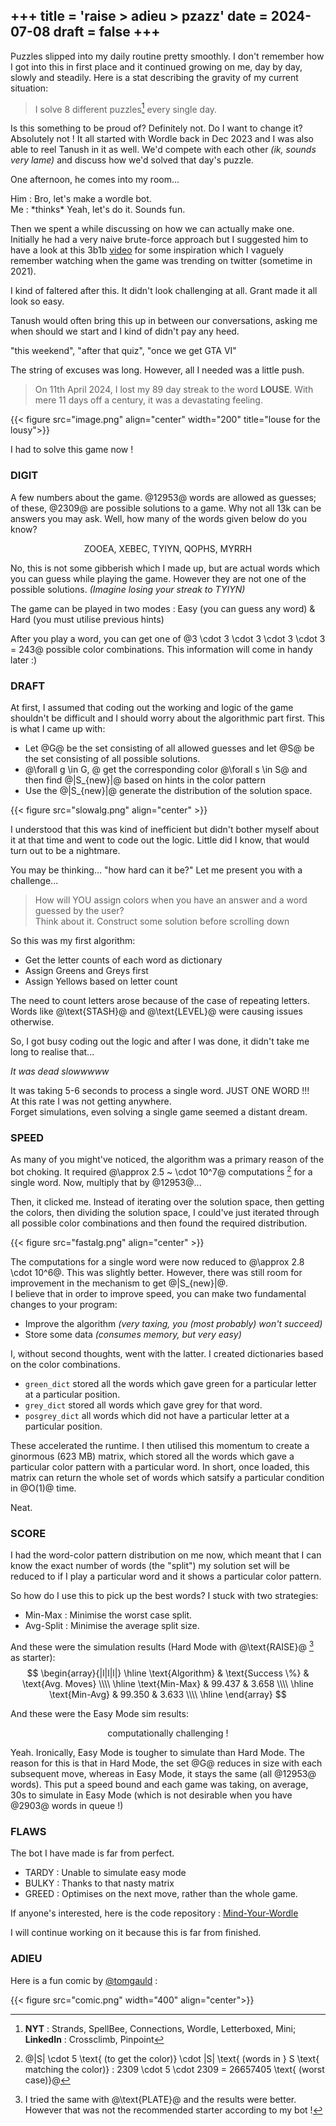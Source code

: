 +++
title = 'raise > adieu > pzazz'
date = 2024-07-08
draft = false
+++
---
Puzzles slipped into my daily routine pretty smoothly. I don't remember how I got into this in first place and it continued growing on me, day by day, slowly and steadily. Here is a stat describing the gravity of my current situation:

> I solve 8 different puzzles[^1] every single day.

Is this something to be proud of? Definitely not. Do I want to change it? Absolutely not ! It all started with Wordle back in Dec 2023 and I was also able to reel Tanush in it as well. We'd compete with each other *(ik, sounds very lame)* and discuss how we'd solved that day's puzzle.

One afternoon, he comes into my room... 

Him : Bro, let's make a wordle bot. \
Me : \*thinks\* Yeah, let's do it. Sounds fun.

Then we spent a while discussing on how we can actually make one. Initially he had a very naive brute-force approach but I suggested him to have a look at this 3b1b [video](https://www.youtube.com/watch?v=v68zYyaEmEA) for some inspiration which I vaguely remember watching when the game was trending on twitter (sometime in 2021).

I kind of faltered after this. It didn't look challenging at all. Grant made it all look so easy.

Tanush would often bring this up in between our conversations, asking me when should we start and I kind of didn't pay any heed.

"this weekend", "after that quiz", "once we get GTA VI"

The string of excuses was long. However, all I needed was a little push.

> On 11th April 2024, I lost my 89 day streak to the word **LOUSE**. With mere 11 days off a century, it was a devastating feeling.

{{< figure src="image.png" align="center" width="200" title="louse for the lousy">}} 

I had to solve this game now !

### DIGIT
A few numbers about the game. @12953@ words are allowed as guesses; of these, @2309@ are possible solutions to a game. Why not all 13k can be answers you may ask. Well, how many of the words given below do you know?

$$ \text{ZOOEA, XEBEC, TYIYN, QOPHS, MYRRH} $$

No, this is not some gibberish which I made up, but are actual words which you can guess while playing the game. However they are not one of the possible solutions. *(Imagine losing your streak to TYIYN)*

The game can be played in two modes : Easy (you can guess any word) & Hard (you must utilise previous hints)

After you play a word, you can get one of @3 \cdot 3 \cdot 3 \cdot 3 \cdot 3 = 243@ possible color combinations. This information will come in handy later :)

### DRAFT

At first, I assumed that coding out the working and logic of the game shouldn't be difficult and I should worry about the algorithmic part first. This is what I came up with:

* Let @G@ be the set consisting of all allowed guesses and let @S@ be the set consisting of all possible solutions.
* @\forall g \in G, @ get the corresponding color @\forall s \in S@ and then find @|S_{new}|@ based on hints in the color pattern
* Use the @|S_{new}|@ generate the distribution of the solution space.

{{< figure src="slowalg.png" align="center" >}}

I understood that this was kind of inefficient but didn't bother myself about it at that time and went to code out the logic. Little did I know, that would turn out to be a nightmare.

You may be thinking... "how hard can it be?" Let me present you with a challenge...

> How will YOU assign colors when you have an answer and a word guessed by the user?\
> Think about it. Construct some solution before scrolling down

So this was my first algorithm:

* Get the letter counts of each word as dictionary
* Assign Greens and Greys first
* Assign Yellows based on letter count

The need to count letters arose because of the case of repeating letters. Words like @\text{STASH}@ and  @\text{LEVEL}@ were causing issues otherwise.

So, I got busy coding out the logic and after I was done, it didn't take me long to realise that...

*It was dead slowwwww*

It was taking 5-6 seconds to process a single word. JUST ONE WORD !!!\
At this rate I was not getting anywhere. \
Forget simulations, even solving a single game seemed a distant dream.

### SPEED

As many of you might've noticed, the algorithm was a primary reason of the bot choking. It required @\approx 2.5 ~ \cdot 10^7@ computations [^2] for a single word. Now, multiply that by @12953@...

Then, it clicked me. Instead of iterating over the solution space, then getting the colors, then dividing the solution space, I could've just iterated through all possible color combinations and then found the required distribution.

{{< figure src="fastalg.png" align="center" >}} 

The computations for a single word were now reduced to @\approx 2.8 \cdot 10^6@. This was slightly better. However, there was still room for improvement in the mechanism to get @|S_{new}|@. \
I believe that in order to improve speed, you can make two fundamental changes to your program:

* Improve the algorithm *(very taxing, you (most probably) won't succeed)*
* Store some data *(consumes memory, but very easy)*

I, without second thoughts, went with the latter. I created dictionaries based on the color combinations. 
* `green_dict` stored all the words which gave green for a particular letter at a particular position. 
* `grey_dict` stored all words which gave grey for that word.
* `posgrey_dict` all words which did not have a particular letter at a particular position.
 
These accelerated the runtime. I then utilised this momentum to create a ginormous (623 MB) matrix, which stored all the words which gave a particular color pattern with a particular word. In short, once loaded, this matrix can return the whole set of words which satsify a particular condition in @O(1)@ time. 

Neat.

### SCORE

I had the word-color pattern distribution on me now, which meant that I can know the exact number of words (the "split") my solution set will be reduced to if I play a particular word and it shows a particular color pattern.

So how do I use this to pick up the best words? I stuck with two strategies:

* Min-Max : Minimise the worst case split.
* Avg-Split : Minimise the average split size.

And these were the simulation results (Hard Mode with @\text{RAISE}@ [^3] as starter):
$$
\begin{array}{|l|l|l|}
\hline
  \text{Algorithm} & \text{Success \%} & \text{Avg. Moves} \\\\
\hline
   \text{Min-Max} & 99.437 & 3.658 \\\\
\hline
   \text{Min-Avg} & 99.350 & 3.633 \\\\
\hline
\end{array}
$$

And these were the Easy Mode sim results:

$$ \text{computationally challenging !} $$

Yeah. Ironically, Easy Mode is tougher to simulate than Hard Mode. The reason for this is that in Hard Mode, the set @G@ reduces in size with each subsequent move, whereas in Easy Mode, it stays the same (all @12953@ words). This put a speed bound and each game was taking, on average, 30s to simulate in Easy Mode (which is not desirable when you have @2903@ words in queue !)

### FLAWS

The bot I have made is far from perfect.

* TARDY : Unable to simulate easy mode
* BULKY : Thanks to that nasty matrix
* GREED : Optimises on the next move, rather than the whole game.

If anyone's interested, here is the code repository : [Mind-Your-Wordle](https://github.com/u-d-ash/Mind-Your-Wordle)

I will continue working on it because this is far from finished.

### ADIEU

Here is a fun comic by [@tomgauld](https://www.instagram.com/tomgauld/) :

{{< figure src="comic.png" width="400" align="center">}}



[^1]: **NYT** : Strands, SpellBee, Connections, Wordle, Letterboxed, Mini; **LinkedIn** : Crossclimb, Pinpoint
[^2]: @|S| \cdot 5 \text{ (to get the color)} \cdot |S| \text{ (words in } S \text{ matching the color)} : 2309 \cdot 5 \cdot 2309 = 26657405 \text{ (worst case)}@
[^3]: I tried the same with @\text{PLATE}@ and the results were better. However that was not the recommended starter according to my bot !
